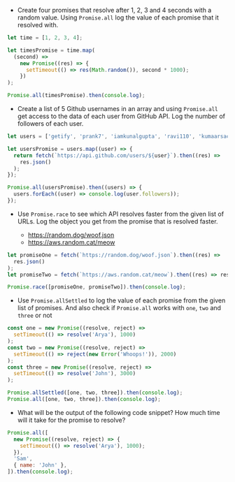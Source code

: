 - Create four promises that resolve after 1, 2, 3 and 4 seconds with a random value. Using `Promise.all` log the value of each promise that it resolved with.

```js
let time = [1, 2, 3, 4];

let timesPromise = time.map(
  (second) =>
    new Promise((res) => {
      setTimeout(() => res(Math.random()), second * 1000);
    })
);

Promise.all(timesPromise).then(console.log);
```

- Create a list of 5 Github usernames in an array and using `Promise.all` get access to the data of each user from GitHub API. Log the number of followers of each user.

```js
let users = ['getify', 'prank7', 'iamkunalgupta', 'ravi110', 'kumaarsachin'];

let usersPromise = users.map((user) => {
  return fetch(`https://api.github.com/users/${user}`).then((res) =>
    res.json()
  );
});

Promise.all(usersPromise).then((users) => {
  users.forEach((user) => console.log(user.followers));
});
```

- Use `Promise.race` to see which API resolves faster from the given list of URLs. Log the object you get from the promise that is resolved faster.

  - https://random.dog/woof.json
  - https://aws.random.cat/meow

```js
let promiseOne = fetch(`https://random.dog/woof.json`).then((res) =>
  res.json()
);
let promiseTwo = fetch(`https://aws.random.cat/meow`).then((res) => res.json());

Promise.race([promiseOne, promiseTwo]).then(console.log);
```

- Use `Promise.allSettled` to log the value of each promise from the given list of promises. And also check if `Promise.all` works with `one`, `two` and `three` or not

```js
const one = new Promise((resolve, reject) =>
  setTimeout(() => resolve('Arya'), 1000)
);
const two = new Promise((resolve, reject) =>
  setTimeout(() => reject(new Error('Whoops!')), 2000)
);
const three = new Promise((resolve, reject) =>
  setTimeout(() => resolve('John'), 3000)
);

Promise.allSettled([one, two, three]).then(console.log);
Promise.all([one, two, three]).then(console.log);
```

- What will be the output of the following code snippet? How much time will it take for the promise to resolve?

```js
Promise.all([
  new Promise((resolve, reject) => {
    setTimeout(() => resolve('Arya'), 1000);
  }),
  'Sam',
  { name: 'John' },
]).then(console.log);
```
